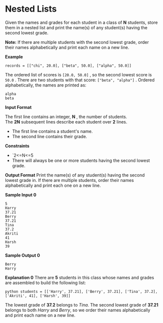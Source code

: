 # Nested Lists

Given the names and grades for each student in a class of **N** students, store them in a nested list and print the name(s) of any student(s) having the second lowest grade.

**Note:**  If there are multiple students with the second lowest grade, order their names alphabetically and print each name on a new line.

**Example**  

    records = [["chi", 20.0], ["beta", 50.0], ["alpha", 50.0]]

The ordered list of scores is `[20.0, 50.0]` , so the second lowest score is `50.0` . There are two students with that score: `["beta", "alpha"]` . Ordered alphabetically, the names are printed as:

    alpha
    beta
**Input Format**

The first line contains an integer, **N** , the number of students.  
The **2N** subsequent lines describe each student over **2** lines.  
- The first line contains a student's name.  
- The second line contains their grade.

**Constraints**

 - `2<=N<=5
 -  There will always be one or more students having the second lowest grade.

**Output Format**
Print the name(s) of any student(s) having the second lowest grade in. If there are multiple students, order their names alphabetically and print each one on a new line.

**Sample Input 0**

    5
    Harry
    37.21
    Berry
    37.21
    Tina
    37.2
    Akriti
    41
    Harsh
    39
    
**Sample Output 0**

    Berry
    Harry

**Explanation 0**
There are **5** students in this class whose names and grades are assembled to build the following list:

    python students = [['Harry', 37.21], ['Berry', 37.21], ['Tina', 37.2], ['Akriti', 41], ['Harsh', 39]]

The lowest grade of **37.2** belongs to _Tina_. The second lowest grade of **37.21** belongs to both _Harry_ and _Berry_, so we order their names alphabetically and print each name on a new line.
